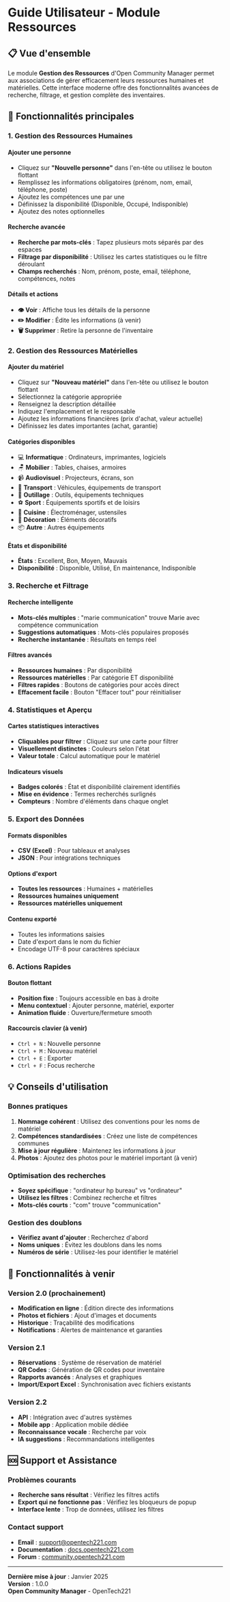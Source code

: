 # Guide Utilisateur - Module Ressources

## 📋 Vue d'ensemble

Le module **Gestion des Ressources** d'Open Community Manager permet aux associations de gérer efficacement leurs ressources humaines et matérielles. Cette interface moderne offre des fonctionnalités avancées de recherche, filtrage, et gestion complète des inventaires.

## 🚀 Fonctionnalités principales

### 1. Gestion des Ressources Humaines

#### Ajouter une personne
- Cliquez sur **"Nouvelle personne"** dans l'en-tête ou utilisez le bouton flottant
- Remplissez les informations obligatoires (prénom, nom, email, téléphone, poste)
- Ajoutez les compétences une par une
- Définissez la disponibilité (Disponible, Occupé, Indisponible)
- Ajoutez des notes optionnelles

#### Recherche avancée
- **Recherche par mots-clés** : Tapez plusieurs mots séparés par des espaces
- **Filtrage par disponibilité** : Utilisez les cartes statistiques ou le filtre déroulant
- **Champs recherchés** : Nom, prénom, poste, email, téléphone, compétences, notes

#### Détails et actions
- **👁️ Voir** : Affiche tous les détails de la personne
- **✏️ Modifier** : Édite les informations (à venir)
- **🗑️ Supprimer** : Retire la personne de l'inventaire

### 2. Gestion des Ressources Matérielles

#### Ajouter du matériel
- Cliquez sur **"Nouveau matériel"** dans l'en-tête ou utilisez le bouton flottant
- Sélectionnez la catégorie appropriée
- Renseignez la description détaillée
- Indiquez l'emplacement et le responsable
- Ajoutez les informations financières (prix d'achat, valeur actuelle)
- Définissez les dates importantes (achat, garantie)

#### Catégories disponibles
- 💻 **Informatique** : Ordinateurs, imprimantes, logiciels
- 🪑 **Mobilier** : Tables, chaises, armoires
- 📹 **Audiovisuel** : Projecteurs, écrans, son
- 🚗 **Transport** : Véhicules, équipements de transport
- 🔧 **Outillage** : Outils, équipements techniques
- ⚽ **Sport** : Équipements sportifs et de loisirs
- 🍳 **Cuisine** : Électroménager, ustensiles
- 🎨 **Décoration** : Éléments décoratifs
- 📦 **Autre** : Autres équipements

#### États et disponibilité
- **États** : Excellent, Bon, Moyen, Mauvais
- **Disponibilité** : Disponible, Utilisé, En maintenance, Indisponible

### 3. Recherche et Filtrage

#### Recherche intelligente
- **Mots-clés multiples** : "marie communication" trouve Marie avec compétence communication
- **Suggestions automatiques** : Mots-clés populaires proposés
- **Recherche instantanée** : Résultats en temps réel

#### Filtres avancés
- **Ressources humaines** : Par disponibilité
- **Ressources matérielles** : Par catégorie ET disponibilité
- **Filtres rapides** : Boutons de catégories pour accès direct
- **Effacement facile** : Bouton "Effacer tout" pour réinitialiser

### 4. Statistiques et Aperçu

#### Cartes statistiques interactives
- **Cliquables pour filtrer** : Cliquez sur une carte pour filtrer
- **Visuellement distinctes** : Couleurs selon l'état
- **Valeur totale** : Calcul automatique pour le matériel

#### Indicateurs visuels
- **Badges colorés** : État et disponibilité clairement identifiés
- **Mise en évidence** : Termes recherchés surlignés
- **Compteurs** : Nombre d'éléments dans chaque onglet

### 5. Export des Données

#### Formats disponibles
- **CSV (Excel)** : Pour tableaux et analyses
- **JSON** : Pour intégrations techniques

#### Options d'export
- **Toutes les ressources** : Humaines + matérielles
- **Ressources humaines uniquement**
- **Ressources matérielles uniquement**

#### Contenu exporté
- Toutes les informations saisies
- Date d'export dans le nom du fichier
- Encodage UTF-8 pour caractères spéciaux

### 6. Actions Rapides

#### Bouton flottant
- **Position fixe** : Toujours accessible en bas à droite
- **Menu contextuel** : Ajouter personne, matériel, exporter
- **Animation fluide** : Ouverture/fermeture smooth

#### Raccourcis clavier (à venir)
- `Ctrl + N` : Nouvelle personne
- `Ctrl + M` : Nouveau matériel
- `Ctrl + E` : Exporter
- `Ctrl + F` : Focus recherche

## 💡 Conseils d'utilisation

### Bonnes pratiques
1. **Nommage cohérent** : Utilisez des conventions pour les noms de matériel
2. **Compétences standardisées** : Créez une liste de compétences communes
3. **Mise à jour régulière** : Maintenez les informations à jour
4. **Photos** : Ajoutez des photos pour le matériel important (à venir)

### Optimisation des recherches
- **Soyez spécifique** : "ordinateur hp bureau" vs "ordinateur"
- **Utilisez les filtres** : Combinez recherche et filtres
- **Mots-clés courts** : "com" trouve "communication"

### Gestion des doublons
- **Vérifiez avant d'ajouter** : Recherchez d'abord
- **Noms uniques** : Évitez les doublons dans les noms
- **Numéros de série** : Utilisez-les pour identifier le matériel

## 🔧 Fonctionnalités à venir

### Version 2.0 (prochainement)
- **Modification en ligne** : Édition directe des informations
- **Photos et fichiers** : Ajout d'images et documents
- **Historique** : Traçabilité des modifications
- **Notifications** : Alertes de maintenance et garanties

### Version 2.1
- **Réservations** : Système de réservation de matériel
- **QR Codes** : Génération de QR codes pour inventaire
- **Rapports avancés** : Analyses et graphiques
- **Import/Export Excel** : Synchronisation avec fichiers existants

### Version 2.2
- **API** : Intégration avec d'autres systèmes
- **Mobile app** : Application mobile dédiée
- **Reconnaissance vocale** : Recherche par voix
- **IA suggestions** : Recommandations intelligentes

## 🆘 Support et Assistance

### Problèmes courants
- **Recherche sans résultat** : Vérifiez les filtres actifs
- **Export qui ne fonctionne pas** : Vérifiez les bloqueurs de popup
- **Interface lente** : Trop de données, utilisez les filtres

### Contact support
- **Email** : support@opentech221.com
- **Documentation** : [docs.opentech221.com](https://docs.opentech221.com)
- **Forum** : [community.opentech221.com](https://community.opentech221.com)

---

**Dernière mise à jour** : Janvier 2025  
**Version** : 1.0.0  
**Open Community Manager** - OpenTech221
